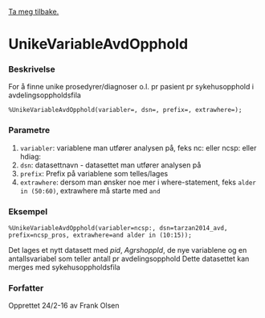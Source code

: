 [Ta meg tilbake.](./)

# UnikeVariableAvdOpphold

### Beskrivelse
For å finne unike prosedyrer/diagnoser o.l. pr pasient pr sykehusopphold i avdelingsoppholdsfila
```
%UnikeVariableAvdOpphold(variabler=, dsn=, prefix=, extrawhere=);
```

### Parametre

1. `variabler`: variablene man utfører analysen på, feks nc: eller ncsp: eller hdiag:
2. `dsn`: datasettnavn - datasettet man utfører analysen på
3. `prefix`: Prefix på variablene som telles/lages
4. `extrawhere`: dersom man ønsker noe mer i where-statement, feks `alder in (50:60)`, extrawhere må starte med `and`

### Eksempel

```
%UnikeVariableAvdOpphold(variabler=ncsp:, dsn=tarzan2014_avd, prefix=ncsp_pros, extrawhere=and alder in (10:15));
```

Det lages et nytt datasett med *pid*, *AgrshoppId*, de nye variablene og en antallsvariabel som teller antall pr avdelingsopphold
Dette datasettet kan merges med sykehusoppholdsfila

### Forfatter

Opprettet 24/2-16 av Frank Olsen

